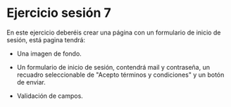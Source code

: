# Ejercicio sesión 7
En este ejercicio deberéis crear una página con un formulario de inicio de sesión, está pagina tendrá:


* Una imagen de fondo.

* Un formulario de inicio de sesión, contendrá mail y contraseña, un recuadro seleccionable de "Acepto términos y condiciones" y un botón de enviar.

* Validación de campos.
